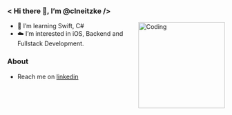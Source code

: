### < Hi there 👋,  I’m @clneitzke />

<!-- img align="right" alt="Coding" width="200" src="https://cdn.dribbble.com/users/1059583/screenshots/4171367/coding-freak.gif" -->
<img align="right" alt="Coding" width="200" src="https://techcrunch.com/wp-content/uploads/2014/02/flappy.gif?w=1390&crop=1">

- 🔭 I’m learning Swift, C# <br/>
- ☁️ I’m interested in iOS, Backend and Fullstack Development.

### About

- Reach me on [linkedin](https://linkedin.com/in/clneitzke/)

